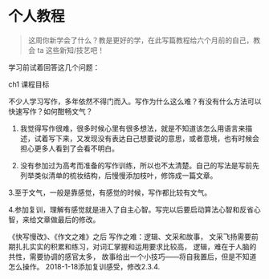 # 个人教程

>这周你新学会了什么？教是更好的学，在此写篇教程给六个月前的自己，教会 ta 这些新知/技艺吧！

学习前试着回答这几个问题：

ch1 课程目标

不少人学习写作，多年依然不得门而入。写作为什么这么难？有没有什么方法可以快速写作？如何酣畅文气？
 
1. 我觉得写作很难，很多时候心里有很多想法，就是不知道该怎么用语言来描述，试着写下来，又发现没有表达自己想要说的意思，或者意境，也有时候会担心更多人看到了会看不明白。

2. 没有参加过为高考而准备的写作训练，所以也不太清楚。自己的写法是写前先列举类似清单的梳妆结构，后慢慢添加枝叶，修饰成一篇文章。

3.至于文气，一般是靠感觉，有感觉的时候，写作都比较有文气。

4.参加复训，理解有感觉就是进入了自主心智。写完以后要启动算法心智和反省心智，来给文章做最后的修改。



《快写慢改》、《作文之难》之后
写作之难：逻辑、文采和故事，
文采飞扬需要前期扎扎实实的积累和练习，对词汇掌握和运用要求比较高，
逻辑，难在于人脑的共性，需要协调的感官太多，
故事给出一个小技巧——将自我置后，但是不知道怎么操作。
2018-1-18添加复训感受，修改2.3.4.
